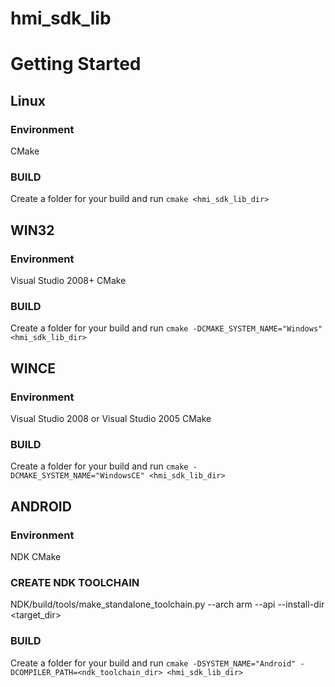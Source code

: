 # hmi_sdk_lib

# Getting Started
## Linux
### Environment
CMake
### BUILD
Create a folder for your build and run `cmake <hmi_sdk_lib_dir>`


## WIN32
### Environment
Visual Studio 2008+
CMake
### BUILD
Create a folder for your build and run `cmake -DCMAKE_SYSTEM_NAME="Windows" <hmi_sdk_lib_dir>`

## WINCE
### Environment
Visual Studio 2008 or Visual Studio 2005
CMake
### BUILD
Create a folder for your build and run `cmake -DCMAKE_SYSTEM_NAME="WindowsCE" <hmi_sdk_lib_dir>`

## ANDROID
### Environment
NDK
CMake
### CREATE NDK TOOLCHAIN
NDK/build/tools/make_standalone_toolchain.py --arch arm --api <api> --install-dir <target_dir>
### BUILD
Create a folder for your build and run `cmake -DSYSTEM_NAME="Android" -DCOMPILER_PATH=<ndk_toolchain_dir> <hmi_sdk_lib_dir>`
